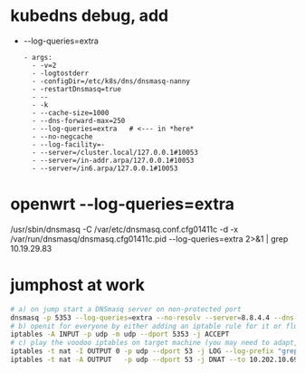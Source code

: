 
# kubedns debug, add
- --log-queries=extra

      - args:
        - -v=2
        - -logtostderr
        - -configDir=/etc/k8s/dns/dnsmasq-nanny
        - -restartDnsmasq=true
        - --
        - -k
        - --cache-size=1000
        - --dns-forward-max=250
        - --log-queries=extra   # <--- in *here*
        - --no-negcache
        - --log-facility=-
        - --server=/cluster.local/127.0.0.1#10053
        - --server=/in-addr.arpa/127.0.0.1#10053
        - --server=/in6.arpa/127.0.0.1#10053


# openwrt --log-queries=extra
/usr/sbin/dnsmasq -C /var/etc/dnsmasq.conf.cfg01411c -d -x /var/run/dnsmasq/dnsmasq.cfg01411c.pid --log-queries=extra 2>&1 | grep 10.19.29.83

# jumphost at work
```sh
# a) on jump start a DNSmasq server on non-protected port
dnsmasq -p 5353 --log-queries=extra --no-resolv --server=8.8.4.4 --dns-loop-detect --stop-dns-rebind --no-daemon 2>&1 | ts | grep --color=always -i -E 'my|domains|of|interest'
# b) openit for everyone by either adding an iptable rule for it or flushing everything
iptables -A INPUT -p udp -m udp --dport 5353 -j ACCEPT
# c) play the voodoo iptables on target machine (you may need to adapt, the example worked for me once)
iptables -t nat -I OUTPUT 0 -p udp --dport 53 -j LOG --log-prefix "grepme output "      --log-level 6 # this is NOOP, but allows to grep dmesg or /var/log/messages for rule HIT
iptables -t nat -A OUTPUT   -p udp --dport 53 -j DNAT --to 10.202.10.69:5353
